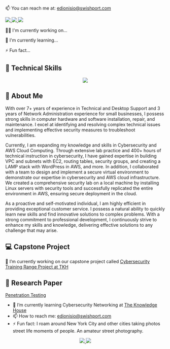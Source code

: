 
📫 You can reach me at: edionisio@swishport.com
<p>
  <a href="https://www.linkedin.com/in/emdionisio/">
    <img src="https://skillicons.dev/icons?i=linkedin" />
   </a>  
    <a href="https://github.com/emiliedionisio">
    <img src="https://skillicons.dev/icons?i=github" />
  </a>   
  </a>  
    <a href="https://f14streetphotog.wixsite.com/fstopmoment">
    <img src="https://skillicons.dev/icons?i=instagram" />
  </a>
</p>


👩‍💻 I'm currently working on...

🧠 I'm currently learning...

⚡️ Fun fact...

## 🤯 Technical Skills

<p align="center">
    <a href="https://github.com/emiliedionisio"><img src="https://skillicons.dev/icons?i=linux,bash,aws,github,git,docker,vim,html,markdown,wordpress,photoshop,visual studio" /></a>
</p>


<!---|  ![App Screenshot](https://drive.google.com/uc?export=view&id=1_Px6rC01N12xsDqnYvmyWORzAiwlZXLa)  |   ![App Screenshot](https://drive.google.com/uc?export=view&id=1F_FzXU7DaIzoOblHXQdz4OXzkp2pYw_j)  |    ![App Screenshot](https://drive.google.com/uc?export=view&id=1SF_Rf19mnJaVMP2AVyEiuWalSYp6diR4) |  ![App Screenshot](https://drive.google.com/uc?export=view&id=120uOb3Mj3VsCHq8deMUNFuUsdZFwCyCI)  |
| ---------------------------- | -------------------------- | --------------------- | ------------------ | --->


## 🚀 About Me

With over 7+ years of experience in Technical and Desktop Support and 3 years of Network Administration experience for small businesses, I possess strong skills in computer hardware and software installation, repair, and maintenance. I excel at identifying and resolving complex technical issues and implementing effective security measures to troubleshoot vulnerabilities.

Currently, I am expanding my knowledge and skills in Cybersecurity and AWS Cloud Computing. Through extensive lab practice and 400+ hours of technical instruction in cybersecurity, I have gained expertise in building VPC and subnets with EC2, routing tables, security groups, and creating a LAMP stack with WordPress in AWS, and more. In addition, I collaborated with a team to design and implement a secure virtual environment to demonstrate our expertise in cybersecurity and AWS cloud infrastructure. We created a comprehensive security lab on a local machine by installing Linux servers with security tools and successfully replicated the entire environment in AWS, ensuring secure deployment in the cloud.

As a proactive and self-motivated individual, I am highly efficient in providing exceptional customer service. I possess a natural ability to quickly learn new skills and find innovative solutions to complex problems. With a strong commitment to professional development, I continuously strive to enhance my skills and knowledge, delivering effective solutions to any challenge that may arise.


## 💻 Capstone Project
🔭 I’m currently working on our capstone project called [Cybersecurity Training Range Project at TKH](https://github.com/orgs/cybertrainingrange/repositories)


## 📘 Research Paper
[Penetration Testing](https://drive.google.com/file/d/17IVccbve_boajSNkOt9CQMrp80ro1t7m/view?usp=share_link) 

- 🌱 I’m currently learning Cybersecurity Networking at [The Knowledge House](https://www.theknowledgehouse.org/)
- 📫 How to reach me: edionisio@swishport.com
- ⚡ Fun fact: I roam around New York City and other cities taking photos street life moments of people. An amateur street photography. 

<p align="center">
  <a href="https://www.linkedin.com/in/emdionisio/">
    <img src="https://skillicons.dev/icons?i=linkedin" />
  </a>  
    <a href="https://f14streetphotog.wixsite.com/fstopmoment">
    <img src="https://skillicons.dev/icons?i=instagram" />
  </a>
</p>


<!---### Emilie Dionisio👩‍
[![linkedin](https://img.shields.io/badge/linkedin-0A66C2?style=for-the-badge&logo=linkedin&logoColor=white)](https://www.linkedin.com/in/emdionisio/)
- [@Emilie Dionisio](https://github.com/emiliedionisio) --->

